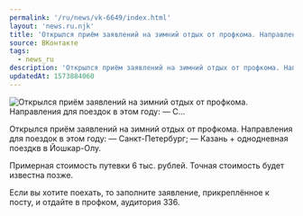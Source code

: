 ```yaml
---
permalink: '/ru/news/vk-6649/index.html'
layout: 'news.ru.njk'
title: 'Открылся приём заявлений на зимний отдых от профкома. Направления для поездок в этом году:  — С'
source: ВКонтакте
tags:
  - news_ru
description: 'Открылся приём заявлений на зимний отдых от профкома. Направления для поездок в этом году:  — С…'
updatedAt: 1573884060
---
```

![Открылся приём заявлений на зимний отдых от профкома. Направления для поездок в этом году:  — С…](https://sun9-59.userapi.com/impf/c855136/v855136240/16a5de/0E7iBHrsKfE.jpg?size=1280x823&quality=96&sign=772fab20ba088ab54a696bcda9f3c5de&c_uniq_tag=d6rIGUrFAR6jOYqo16SlnSTHdVyW8Aq5SYDhS0GGmOM&type=album)

Открылся приём заявлений на зимний отдых от профкома. Направления для поездок в этом году:
— Санкт-Петербург;
— Казань + однодневная поездкв в Йошкар-Олу.

Примерная стоимость путевки 6 тыс. рублей. Точная стоимость будет известна позже.

Если вы хотите поехать, то заполните заявление, прикреплённое к посту, и отдайте в профком, аудитория 336.
